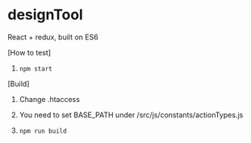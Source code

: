 # designTool
React + redux, built on ES6

[How to test]

1. `npm start`




[Build]

1. Change .htaccess

2. You need to set BASE_PATH under /src/js/constants/actionTypes.js

3. `npm run build`